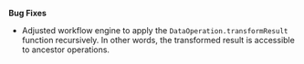 **Bug Fixes**

* Adjusted workflow engine to apply the `DataOperation.transformResult` function recursively. In other words, the transformed result is accessible to ancestor operations. 